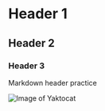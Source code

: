# Header 1
## Header 2
### Header 3

Markdown header practice

![Image of Yaktocat](https://octodex.github.com/images/yaktocat.png)
